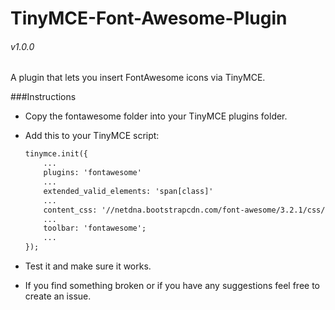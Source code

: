 TinyMCE-Font-Awesome-Plugin
===========================

###### v1.0.0

A plugin that lets you insert FontAwesome icons via TinyMCE.


###Instructions
- Copy the fontawesome folder into your TinyMCE plugins folder.
- Add this to your TinyMCE script:

    ```html
    tinymce.init({
        ...
        plugins: 'fontawesome'
        ...
        extended_valid_elements: 'span[class]'
        ...
        content_css: '//netdna.bootstrapcdn.com/font-awesome/3.2.1/css/font-awesome.min.css';
        ...
        toolbar: 'fontawesome';
        ...
    });
    ```
- Test it and make sure it works.
- If you find something broken or if you have any suggestions feel free to create an issue.
